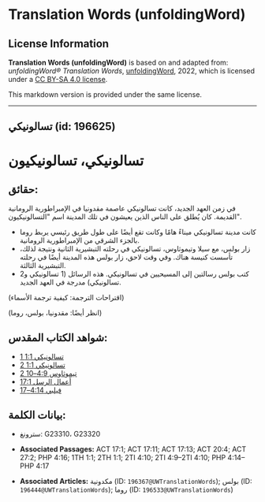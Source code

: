 # Translation Words (unfoldingWord)

## License Information

**Translation Words (unfoldingWord)** is based on and adapted from: _unfoldingWord® Translation Words_, [unfoldingWord](https://unfoldingword.org/utw), 2022, which is licensed under a [CC BY-SA 4.0 license](https://creativecommons.org/licenses/by-sa/4.0/legalcode.en).

This markdown version is provided under the same license.



--------------------------------

## تسالونيكي (id: 196625)

تسالونيكي، تسالونيكيون
======================

حقائق:
------

في زمن العهد الجديد، كانت تسالونيكي عاصمة مقدونيا في الإمبراطورية الرومانية القديمة. كان يُطلق على الناس الذين يعيشون في تلك المدينة اسم "التسالونيكيون".

* كانت مدينة تسالونيكي ميناءً هامًا وكانت تقع أيضًا على طول طريق رئيسي يربط روما بالجزء الشرقي من الإمبراطورية الرومانية.
* زار بولس، مع سيلا وتيموثاوس، تسالونيكي في رحلته التبشيرية الثانية ونتيجة لذلك، تأسست كنيسة هناك. وفي وقت لاحق، زار بولس هذه المدينة أيضًا في رحلته التبشيرية الثالثة.
* كتب بولس رسالتين إلى المسيحيين في تسالونيكي. هذه الرسائل (1 تسالونيكي و2 تسالونيكي) مدرجة في العهد الجديد.

(اقتراحات الترجمة: كيفية ترجمة الأسماء)

(انظر أيضًا: مقدونيا، بولس، روما)

شواهد الكتاب المقدس:
--------------------

* [1 تسالونيكي 1:1](https://ref.ly/1Thess1:1)
* [2 تسالونيكي 1:1](https://ref.ly/2Thess1:1)
* [2 تيموثاوس 4:9–10](https://ref.ly/2Tim4:9-2Tim4:10)
* [أعمال الرسل 17:1](https://ref.ly/Acts17:1)
* [فيلبي 4:14–17](https://ref.ly/Phil4:14-Phil4:17)

بيانات الكلمة:
--------------

* سترونغ: G23310، G23320

* **Associated Passages:** ACT 17:1; ACT 17:11; ACT 17:13; ACT 20:4; ACT 27:2; PHP 4:16; 1TH 1:1; 2TH 1:1; 2TI 4:10; 2TI 4:9–2TI 4:10; PHP 4:14–PHP 4:17
* **Associated Articles:** مكدونية (ID: `196367@UWTranslationWords`); بولس (ID: `196444@UWTranslationWords`); روما (ID: `196533@UWTranslationWords`)

